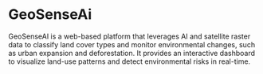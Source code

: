 # GeoSenseAi
GeoSenseAI is a web-based platform that leverages AI and satellite raster data to classify land cover types and monitor environmental changes, such as urban expansion and deforestation. It provides an interactive dashboard to visualize land-use patterns and detect environmental risks in real-time.
